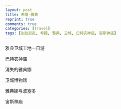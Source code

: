 ```yaml
---
layout: post
title: 希腊-雅典
reprint: true
comments: true
categories: [Travel]
tags: [到处逛逛, 希腊, 雅典, 卫城, 巴特农神庙, 宙斯神庙]
---
```


雅典卫城工地一日游

巴特农神庙

消失的雅典娜

卫城博物馆

雅典娜与波塞冬

宙斯神庙


<script>
    photos=[
        ["/images/2017-09-16/DSC06799.jpg", "", "75%"],
        ["/images/2017-09-16/DSC06801.jpg", "", "75%"],
        ["/images/2017-09-16/DSC06802.jpg", "", "75%"],
        ["/images/2017-09-16/DSC06804.jpg", "", "75%"],
        ["/images/2017-09-16/DSC06812.jpg", "", "75%"],
        ["/images/2017-09-16/DSC06813.jpg", "", "75%"],
        ["/images/2017-09-16/DSC06816.jpg", "", "75%"],
        ["/images/2017-09-16/DSC06824.jpg", "", "75%"],
        ["/images/2017-09-16/DSC06830.jpg", "", "75%"],
        ["/images/2017-09-16/DSC06833.jpg", "", "75%"],
        ["/images/2017-09-16/DSC06834.jpg", "", "75%"],
        ["/images/2017-09-16/DSC06835.jpg", "", "75%"],
        ["/images/2017-09-16/DSC06836.jpg", "", "75%"],
        ["/images/2017-09-16/DSC06838.jpg", "", "75%"],
        ["/images/2017-09-16/DSC06846.jpg", "", "75%"],
        ["/images/2017-09-16/DSC06847.jpg", "", "75%"],
        ["/images/2017-09-16/DSC06849.jpg", "", "75%"],
        ["/images/2017-09-16/DSC06851.jpg", "", "75%"],
        ["/images/2017-09-16/DSC06852.jpg", "", "75%"],
        ["/images/2017-09-16/DSC06853.jpg", "", "75%"],
        ["/images/2017-09-16/DSC06858.jpg", "", "75%"],
        ["/images/2017-09-16/DSC06866.jpg", "", "75%"],
        ["/images/2017-09-16/DSC06867.jpg", "", "75%"],
        ["/images/2017-09-16/DSC06869.jpg", "", "75%"],
        ["/images/2017-09-16/DSC06871.jpg", "", "75%"],
        ["/images/2017-09-16/DSC06873.jpg", "", "75%"],
        ["/images/2017-09-16/DSC06881.jpg", "", "75%"],
        ["/images/2017-09-16/DSC06888.jpg", "", "75%"],
        ["/images/2017-09-16/DSC06889.jpg", "", "75%"],
        ["/images/2017-09-16/DSC06894.jpg", "", "75%"],
        ["/images/2017-09-16/DSC06897.jpg", "", "75%"],
        ["/images/2017-09-16/DSC06899.jpg", "", "75%"],
        ["/images/2017-09-16/DSC06900.jpg", "", "75%"],
        ["/images/2017-09-16/DSC06901.jpg", "", "75%"],
        ["/images/2017-09-16/DSC06902.jpg", "", "75%"],
        ["/images/2017-09-16/DSC06903.jpg", "", "75%"],
        ["/images/2017-09-16/DSC06918.jpg", "", "75%"],
        ["/images/2017-09-16/DSC06920.jpg", "", "75%"],
        ["/images/2017-09-16/DSC06932.jpg", "", "75%"],
        ["/images/2017-09-16/DSC06935.jpg", "", "75%"],
        ["/images/2017-09-16/DSC06936.jpg", "", "75%"],
        ["/images/2017-09-16/DSC06942.jpg", "", "75%"],
        ["/images/2017-09-16/DSC06943.jpg", "", "75%"],
        ["/images/2017-09-16/DSC06946.jpg", "", "75%"],
        ["/images/2017-09-16/DSC06947.jpg", "", "75%"],
        ["/images/2017-09-16/DSC06949.jpg", "", "75%"],
        ["/images/2017-09-16/DSC06951.jpg", "", "75%"],
        ["/images/2017-09-16/DSC06953.jpg", "", "75%"],
        ["/images/2017-09-16/DSC06955.jpg", "", "75%"],
        ["/images/2017-09-16/DSC06956.jpg", "", "75%"],
        ["/images/2017-09-16/DSC06957.jpg", "", "75%"],
        ["/images/2017-09-16/DSC06958.jpg", "", "75%"],
        ["/images/2017-09-16/DSC06961.jpg", "", "75%"],
        ["/images/2017-09-16/DSC06963.jpg", "", "75%"],
        ["/images/2017-09-16/DSC06965.jpg", "", "75%"],
        ["/images/2017-09-16/DSC06972.jpg", "", "75%"]
    ];
    for (var i=0; i<photos.length; i++)
    {
        document.write("<figure><a href=\"" + photos[i][0] + "\" target=\"_blank\">")
        document.write("<img src=\"" + photos[i][0] + "\" alt=\"" + photos[i][1] + "\" width=\"" + photos[i][2] + "\">")
        document.write("</a></figure>")

        if (photos[i].length > 3)
            document.write(photos[i][3] + "<br><br>")
        else if (photos[i][1].length > 0)
            document.write(photos[i][1] + "<br><br>")
        else
            document.write("<br>")
    }
</script>
